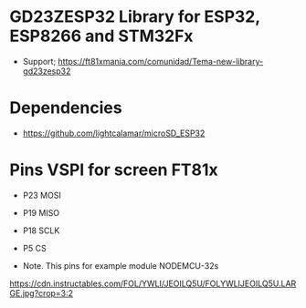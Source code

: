 # GD23ZESP32 Library for ESP32, ESP8266 and STM32Fx
- Support; https://ft81xmania.com/comunidad/Tema-new-library-gd23zesp32

# Dependencies
- https://github.com/lightcalamar/microSD_ESP32

# Pins VSPI for screen FT81x
- P23 MOSI
- P19 MISO
- P18 SCLK
- P5  CS

- Note. This pins for example module NODEMCU-32s


<img>https://cdn.instructables.com/FOL/YWLI/JEOILQ5U/FOLYWLIJEOILQ5U.LARGE.jpg?crop=3:2</img>



